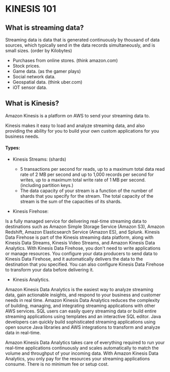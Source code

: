 # KINESIS 101
## What is streaming data?

Streaming data is data that is generated continuously by thousand of data sources, which typically send in the data records simultaneously, and is small sizes. (order by Kilobytes)

- Purchases from online stores. (think amazon.com)
- Stock prices.
- Game data. (as the gamer plays)
- Social network data.
- Geospatial data. (think uber.com)
- iOT sensor data.

## What is Kinesis?

Amazon Kinesis is a platform on AWS to send your streaming data to.

Kinesis makes it easy to load and analyze streaming data, and also providing the ability for you to build your own custom applications for you business needs.

#### Types:

- Kinesis Streams: (shards)
	- 5 transactions per second for reads, up to a maximum total data read rate of 2 MB per second and up to 1,000 records per second for writes, up to a maximum total write rate of 1 MB per second. (including partition keys.)
	- The data capacity of your stream is a function of the number of shards that you specify for the stream. The total capacity of the stream is the sum of the capacities of its shards.


- Kinesis Firehose:

 Is a fully managed service for delivering real-time streaming data to destinations such as Amazon Simple Storage Service (Amazon S3), Amazon Redshift, Amazon Elasticsearch Service (Amazon ES), and Splunk. Kinesis Data Firehose is part of the Kinesis streaming data platform, along with Kinesis Data Streams, Kinesis Video Streams, and Amazon Kinesis Data Analytics. With Kinesis Data Firehose, you don't need to write applications or manage resources. You configure your data producers to send data to Kinesis Data Firehose, and it automatically delivers the data to the destination that you specified. You can also configure Kinesis Data Firehose to transform your data before delivering it.

- Kinesis Analytics.

Amazon Kinesis Data Analytics is the easiest way to analyze streaming data, gain actionable insights, and respond to your business and customer needs in real time. Amazon Kinesis Data Analytics reduces the complexity of building, managing, and integrating streaming applications with other AWS services. SQL users can easily query streaming data or build entire streaming applications using templates and an interactive SQL editor. Java developers can quickly build sophisticated streaming applications using open source Java libraries and AWS integrations to transform and analyze data in real-time.

Amazon Kinesis Data Analytics takes care of everything required to run your real-time applications continuously and scales automatically to match the volume and throughput of your incoming data. With Amazon Kinesis Data Analytics, you only pay for the resources your streaming applications consume. There is no minimum fee or setup cost.